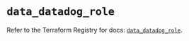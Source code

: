 # `data_datadog_role`

Refer to the Terraform Registry for docs: [`data_datadog_role`](https://registry.terraform.io/providers/datadog/datadog/3.36.1/docs/data-sources/role).
